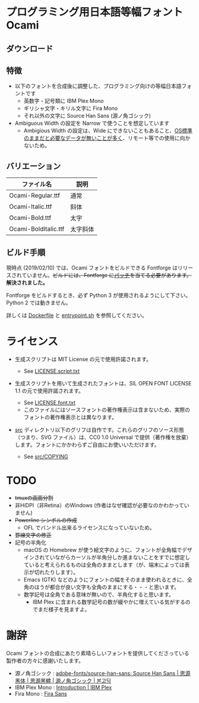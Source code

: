 # プログラミング用日本語等幅フォント Ocami

## ダウンロード

## 特徴

* 以下のフォントを合成後に調整した、プログラミング向けの等幅日本語フォントです
  * 英数字・記号類に IBM Plex Mono
  * ギリシャ文字・キリル文字に Fira Mono
  * それ以外の文字に Source Han Sans (源ノ角ゴシック)
* Ambiguous Width の設定を Narrow で使うことを想定しています
  * Ambigious Width の設定は、Wide にできないこともあること、[OS標準のままだと必要なデータが無いことが多く](https://github.com/hamano/locale-eaw)、リモート等での使用に向かないため。

## バリエーション

| ファイル名           | 説明     |
| ----                 | ----     |
| Ocami-Regular.ttf    | 通常     |
| Ocami-Italic.ttf     | 斜体     |
| Ocami-Bold.ttf       | 太字     |
| Ocami-BoldItalic.ttf | 太字斜体 |


## ビルド手順

現時点 (2019/02/10) では、Ocami フォントをビルドできる Fontforge はリリースされていません。~~ビルドには、Fontforge に[パッチ](https://github.com/fontforge/fontforge/issues/3300)を当てる必要があります。~~ __解決されました。__

Fontforge をビルドするとき、必ず Python 3 が使用されるようにして下さい。Python 2 では動きません。

詳しくは [Dockerfile](Dockerfile) と [entrypoint.sh](entrypoint.sh) を参照してください。

# ライセンス

* 生成スクリプトは MIT License の元で使用許諾されます。
  - See [LICENSE.script.txt](LICENSE.script.txt)

* 生成スクリプトを用いて生成されたフォントは、SIL OPEN FONT LICENSE 1.1 の元で使用許諾されます。
  - See [LICENSE.font.txt](LICENSE.font.txt)
  - このファイルにはソースフォントの著作権表示は含まないため、実際のフォントの著作権表示とは異なります。

* [src](src/) ディレクトリ以下のグリフは自作です。これらのグリフのソース形態（つまり、SVG ファイル）は、CC0 1.0 Universal で提供（著作権を放棄）します。フォントにかかわらずご自由にお使いいただけます。
  - See [src/COPYING](src/COPYING)

# TODO

* ~~tmuxの画面分割~~
* 非HiDPI（非Retina）のWindows (作者はなぜ確認が必要なのかわかっていません)
* ~~Powerline シンボルの作成~~
  * OFL でバンドル出来るライセンスになっていないため。
* ~~罫線文字の修正~~
* 記号の半角化
  * macOS の Homebrew が使う絵文字のように、フォントが全角幅でデザインされていながらカーソルが半角分しか進まないことをすでに想定していると考えられるものは全角のままとします（が、端末によっては表示が切れたりします）。
  * Emacs (GTK) などのようにフォントの幅をそのまま使われるときに、全角のほうが都合が良い文字も全角のままにする・・・と思います。
  * 数学記号は全角である意味が無いので、半角化すると思います。
    * IBM Plex に含まれる数学記号の数が緩やかに増えている気がするのでまだ様子を見ますよ。

# 謝辞

Ocami フォントの合成にあたり素晴らしいフォントを提供してくださっている製作者の方々に感謝いたします。

- 源ノ角ゴシック : [adobe\-fonts/source\-han\-sans: Source Han Sans \| 思源黑体 \| 思源黑體 \| 源ノ角ゴシック \| 본고딕](https://github.com/adobe-fonts/source-han-sans)
- IBM Plex Mono : [Introduction \| IBM Plex](https://www.ibm.com/plex/)
- Fira Mono : [Fira Sans](https://mozilla.github.io/Fira/)

